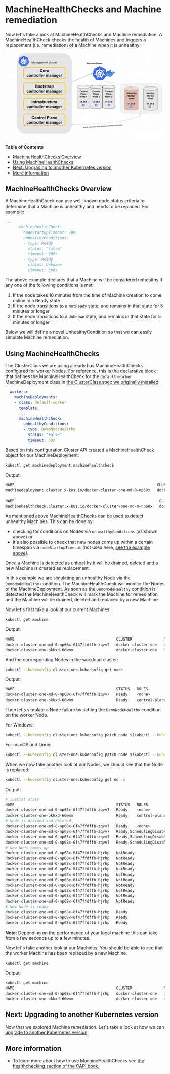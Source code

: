 # MachineHealthChecks and Machine remediation

Now let's take a look at MachineHealthChecks and Machine remediation. A MachineHealthCheck checks the health of
Machines and triggers a replacement (i.e. remediation) of a Machine when it is unhealthy.

![MachineHealthCheck images](images/6.png)

<!-- START doctoc generated TOC please keep comment here to allow auto update -->
<!-- DON'T EDIT THIS SECTION, INSTEAD RE-RUN doctoc TO UPDATE -->
**Table of Contents**

- [MachineHealthChecks Overview](#machinehealthchecks-overview)
- [Using MachineHealthChecks](#using-machinehealthchecks)
- [Next: Upgrading to another Kubernetes version](#next-upgrading-to-another-kubernetes-version)
- [More information](#more-information)

<!-- END doctoc generated TOC please keep comment here to allow auto update -->

## MachineHealthChecks Overview

A MachineHealthCheck can use well-known node status criteria to determine that a Machine is unhealthy and needs to be replaced. For example:

```yaml
...
      machineHealthCheck:
        nodeStartupTimeout: 10m
        unhealthyConditions:
        - type: Ready
          status: "false"
          timeout: 300s
        - type: Ready
          status: Unknown
          timeout: 300s
```

The above example declares that a Machine will be considered unhealthy if any one of the following conditions is met:

1. If the node takes 10 minutes from the time of Machine creation to come online in a Ready state
2. If the node transitions to a `NotReady` state, and remains in that state for 5 minutes or longer
3. If the node transitions to a `Unknown` state, and remains in that state for 5 minutes or longer

Below we will define a novel UnhealthyCondition so that we can easily simulate Machine remediation.

## Using MachineHealthChecks

The ClusterClass we are using already has MachineHealthChecks configured for worker Nodes. For reference, this is the 
declarative block that defines the MachineHealthCheck for the `default-worker` MachineDeployment class in [the 
ClusterClass spec we originally installed](./yamls/clusterclasses/clusterclass-quick-start.yaml):

```yaml
  workers:
    machineDeployments:
    - class: default-worker
      template:
      ...
      machineHealthCheck:
        unhealthyConditions:
        - type: DemoNodeHealthy
          status: "False"
          timeout: 60s
```

Based on this configuration Cluster API created a MachineHealthCheck object for our MachineDeployment:

```bash
kubectl get machinedeployment,machinehealthcheck
```

Output:

```bash
NAME                                                               CLUSTER              REPLICAS   READY   UPDATED   UNAVAILABLE   PHASE       AGE     VERSION
machinedeployment.cluster.x-k8s.io/docker-cluster-one-md-0-np68x   docker-cluster-one   1                  1         1             ScalingUp   4m42s   v1.24.6

NAME                                                                CLUSTER              EXPECTEDMACHINES   MAXUNHEALTHY   CURRENTHEALTHY   AGE
machinehealthcheck.cluster.x-k8s.io/docker-cluster-one-md-0-np68x   docker-cluster-one   1                  100%           1                4m42s
```

As mentioned above MachineHealthChecks can be used to detect unhealthy Machines. This can be done by:
* checking for conditions on Nodes via `unhealthyConditions` (as shown above) or
* it's also possible to check that new nodes come up within a certain timespan via `nodeStartupTimeout` (not used here, [see the example above](#machinehealthchecks-overview)).

Once a Machine is detected as unhealthy it will be drained, deleted and a new Machine is created as replacement.

In this example we are simulating an unhealthy Node via the `DemoNodeHealthy` condition. The MachineHealthCheck will monitor 
the Nodes of the MachineDeployment. As soon as the `DemoNodeHealthy` condition is detected the MachineHealthCheck will mark 
the Machine for remediation and the Machine will be drained, deleted and replaced by a new Machine.

Now let's first take a look at our current Machines:

```bash
kubectl get machine
```

Output:
```bash
NAME                                             CLUSTER              NODENAME                                         PROVIDERID                                                  PHASE     AGE     VERSION
docker-cluster-one-md-0-np68x-6f47ffdffb-zqvv7   docker-cluster-one   docker-cluster-one-md-0-np68x-6f47ffdffb-zqvv7   docker:////docker-cluster-one-md-0-np68x-6f47ffdffb-zqvv7   Running   3m40s   v1.24.6
docker-cluster-one-pkkxd-66wmm                   docker-cluster-one   docker-cluster-one-pkkxd-66wmm                   docker:////docker-cluster-one-pkkxd-66wmm                   Running   24m     v1.24.6
```

And the corresponding Nodes in the workload cluster:

```bash
kubectl --kubeconfig cluster-one.kubeconfig get node
```

Output:
```bash
NAME                                             STATUS   ROLES           AGE     VERSION
docker-cluster-one-md-0-np68x-6f47ffdffb-zqvv7   Ready    <none>          3m46s   v1.24.6
docker-cluster-one-pkkxd-66wmm                   Ready    control-plane   24m     v1.24.6
```

Then let's simulate a Node failure by setting the `DemoNodeHealthy` condition on the worker Node.

For Windows:
```bash
kubectl --kubeconfig cluster-one.kubeconfig patch node $(kubectl --kubeconfig cluster-one.kubeconfig get nodes -l 'node-role.kubernetes.io/control-plane notin ()' -o jsonpath='{.items[*].metadata.name}') --subresource=status --type=json -p='[{\"op\": \"add\", \"path\": \"/status/conditions/-\", \"value\": {\"type\": \"DemoNodeHealthy\", \"status\": \""False"\", \"message\": \"Node is unhealthy\"}}]'
```
For macOS and Linux:
```bash
kubectl --kubeconfig cluster-one.kubeconfig patch node $(kubectl --kubeconfig cluster-one.kubeconfig get nodes -l 'node-role.kubernetes.io/control-plane notin ()' -o jsonpath={'.items[*].metadata.name'}) --subresource=status --type=json -p='[{"op": "add", "path": "/status/conditions/-", "value": {"type": "DemoNodeHealthy", "status": "False", "message": "Node is unhealthy"}}]'
```

When we now take another look at our Nodes, we should see that the Node is replaced:

```bash
kubectl --kubeconfig cluster-one.kubeconfig get no -w
```

Output:
```bash
# Initial state
NAME                                             STATUS   ROLES           AGE   VERSION
docker-cluster-one-md-0-np68x-6f47ffdffb-zqvv7   Ready    <none>          41s   v1.24.6
docker-cluster-one-pkkxd-66wmm                   Ready    control-plane   27m   v1.24.6
# Node is drained and deleted
docker-cluster-one-md-0-np68x-6f47ffdffb-zqvv7   Ready    <none>          56s   v1.24.6
docker-cluster-one-md-0-np68x-6f47ffdffb-zqvv7   Ready,SchedulingDisabled   <none>          56s   v1.24.6
docker-cluster-one-md-0-np68x-6f47ffdffb-zqvv7   Ready,SchedulingDisabled   <none>          56s   v1.24.6
docker-cluster-one-md-0-np68x-6f47ffdffb-zqvv7   Ready,SchedulingDisabled   <none>          56s   v1.24.6
# New Node comes up
docker-cluster-one-md-0-np68x-6f47ffdffb-hjrhp   NotReady                   <none>          0s    v1.24.6
docker-cluster-one-md-0-np68x-6f47ffdffb-hjrhp   NotReady                   <none>          0s    v1.24.6
docker-cluster-one-md-0-np68x-6f47ffdffb-hjrhp   NotReady                   <none>          0s    v1.24.6
docker-cluster-one-md-0-np68x-6f47ffdffb-hjrhp   NotReady                   <none>          4s    v1.24.6
docker-cluster-one-md-0-np68x-6f47ffdffb-hjrhp   NotReady                   <none>          5s    v1.24.6
docker-cluster-one-md-0-np68x-6f47ffdffb-hjrhp   NotReady                   <none>          5s    v1.24.6
docker-cluster-one-md-0-np68x-6f47ffdffb-hjrhp   NotReady                   <none>          5s    v1.24.6
docker-cluster-one-md-0-np68x-6f47ffdffb-hjrhp   NotReady                   <none>          6s    v1.24.6
docker-cluster-one-md-0-np68x-6f47ffdffb-hjrhp   NotReady                   <none>          6s    v1.24.6
docker-cluster-one-md-0-np68x-6f47ffdffb-hjrhp   NotReady                   <none>          6s    v1.24.6
# New Node is ready
docker-cluster-one-md-0-np68x-6f47ffdffb-hjrhp   Ready                      <none>          11s   v1.24.6
docker-cluster-one-md-0-np68x-6f47ffdffb-hjrhp   Ready                      <none>          11s   v1.24.6
docker-cluster-one-md-0-np68x-6f47ffdffb-hjrhp   Ready                      <none>          14s   v1.24.6
```

**Note**: Depending on the performance of your local machine this can take from a few seconds up to a few minutes.

Now let's take another look at our Machines. You should be able to see that the worker Machine has been replaced by a new Machine.

```bash
kubectl get machine
```

Output:
```bash
kubectl get machine
NAME                                             CLUSTER              NODENAME                                         PROVIDERID                                                  PHASE     AGE     VERSION
docker-cluster-one-md-0-np68x-6f47ffdffb-hjrhp   docker-cluster-one   docker-cluster-one-md-0-np68x-6f47ffdffb-hjrhp   docker:////docker-cluster-one-md-0-np68x-6f47ffdffb-hjrhp   Running   1m      v1.24.6
docker-cluster-one-pkkxd-66wmm                   docker-cluster-one   docker-cluster-one-pkkxd-66wmm                   docker:////docker-cluster-one-pkkxd-66wmm                   Running   24m     v1.24.6
```

## Next: Upgrading to another Kubernetes version

Now that we explored Machine remediation. Let's take a look at how we can [upgrade to another Kubernetes version](5-upgrade-kubernetes-version.md).

## More information
- To learn more about how to use MachineHealthChecks see [the healthchecking section of the CAPI book.](https://cluster-api.sigs.k8s.io/tasks/automated-machine-management/healthchecking.html)

